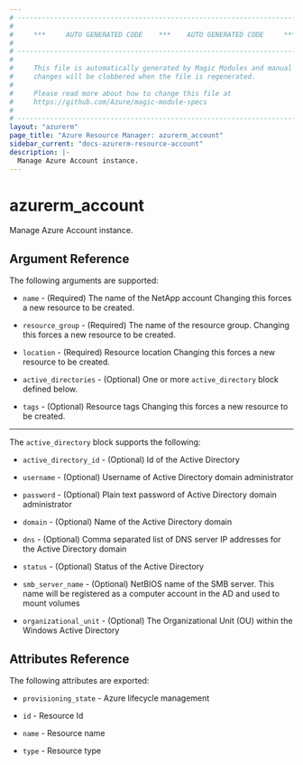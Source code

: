 ```yaml
---
# ----------------------------------------------------------------------------
#
#     ***     AUTO GENERATED CODE    ***    AUTO GENERATED CODE     ***
#
# ----------------------------------------------------------------------------
#
#     This file is automatically generated by Magic Modules and manual
#     changes will be clobbered when the file is regenerated.
#
#     Please read more about how to change this file at
#     https://github.com/Azure/magic-module-specs
#
# ----------------------------------------------------------------------------
layout: "azurerm"
page_title: "Azure Resource Manager: azurerm_account"
sidebar_current: "docs-azurerm-resource-account"
description: |-
  Manage Azure Account instance.
---
```


# azurerm_account

Manage Azure Account instance.


## Argument Reference

The following arguments are supported:

* `name` - (Required) The name of the NetApp account Changing this forces a new resource to be created.

* `resource_group` - (Required) The name of the resource group. Changing this forces a new resource to be created.

* `location` - (Required) Resource location Changing this forces a new resource to be created.

* `active_directories` - (Optional) One or more `active_directory` block defined below.

* `tags` - (Optional) Resource tags Changing this forces a new resource to be created.

---

The `active_directory` block supports the following:

* `active_directory_id` - (Optional) Id of the Active Directory

* `username` - (Optional) Username of Active Directory domain administrator

* `password` - (Optional) Plain text password of Active Directory domain administrator

* `domain` - (Optional) Name of the Active Directory domain

* `dns` - (Optional) Comma separated list of DNS server IP addresses for the Active Directory domain

* `status` - (Optional) Status of the Active Directory

* `smb_server_name` - (Optional) NetBIOS name of the SMB server. This name will be registered as a computer account in the AD and used to mount volumes

* `organizational_unit` - (Optional) The Organizational Unit (OU) within the Windows Active Directory

## Attributes Reference

The following attributes are exported:

* `provisioning_state` - Azure lifecycle management

* `id` - Resource Id

* `name` - Resource name

* `type` - Resource type
